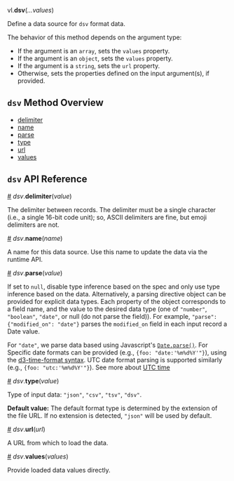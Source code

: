 vl.<b>dsv</b>(<em>...values</em>)

Define a data source for <code>dsv</code> format data.

The behavior of this method depends on the argument type:

- If the argument is an <code>array</code>, sets the <code>values</code> property.
- If the argument is an <code>object</code>, sets the <code>values</code> property.
- If the argument is a <code>string</code>, sets the <code>url</code> property.
- Otherwise, sets the properties defined on the input argument(s), if provided.

## <code>dsv</code> Method Overview

* <a href="#delimiter">delimiter</a>
* <a href="#name">name</a>
* <a href="#parse">parse</a>
* <a href="#type">type</a>
* <a href="#url">url</a>
* <a href="#values">values</a>

## <code>dsv</code> API Reference

<a id="delimiter" href="#delimiter">#</a>
<em>dsv</em>.<b>delimiter</b>(<em>value</em>)

The delimiter between records. The delimiter must be a single character (i.e., a single 16-bit code unit); so, ASCII delimiters are fine, but emoji delimiters are not.

<a id="name" href="#name">#</a>
<em>dsv</em>.<b>name</b>(<em>name</em>)

A name for this data source. Use this name to update the data via the runtime API.

<a id="parse" href="#parse">#</a>
<em>dsv</em>.<b>parse</b>(<em>value</em>)

If set to `null`, disable type inference based on the spec and only use type inference based on the data.
Alternatively, a parsing directive object can be provided for explicit data types. Each property of the object corresponds to a field name, and the value to the desired data type (one of `"number"`, `"boolean"`, `"date"`, or null (do not parse the field)).
For example, `"parse": {"modified_on": "date"}` parses the `modified_on` field in each input record a Date value.

For `"date"`, we parse data based using Javascript's [`Date.parse()`](https://developer.mozilla.org/en-US/docs/Web/JavaScript/Reference/Global_Objects/Date/parse).
For Specific date formats can be provided (e.g., `{foo: "date:'%m%d%Y'"}`), using the [d3-time-format syntax](https://github.com/d3/d3-time-format#locale_format). UTC date format parsing is supported similarly (e.g., `{foo: "utc:'%m%d%Y'"}`). See more about [UTC time](https://vega.github.io/vega-lite/docs/timeunit.html#utc)

<a id="type" href="#type">#</a>
<em>dsv</em>.<b>type</b>(<em>value</em>)

Type of input data: `"json"`, `"csv"`, `"tsv"`, `"dsv"`.

__Default value:__  The default format type is determined by the extension of the file URL.
If no extension is detected, `"json"` will be used by default.

<a id="url" href="#url">#</a>
<em>dsv</em>.<b>url</b>(<em>url</em>)

A URL from which to load the data.

<a id="values" href="#values">#</a>
<em>dsv</em>.<b>values</b>(<em>values</em>)

Provide loaded data values directly.

